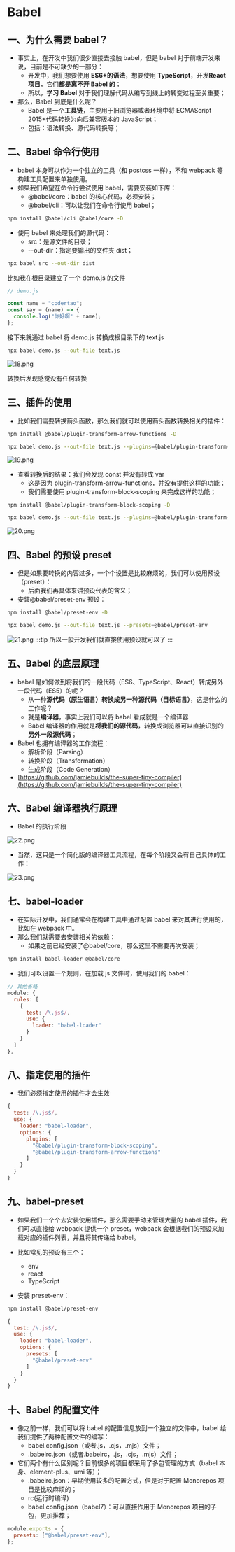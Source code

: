 # Babel
## 一、为什么需要 babel？

- 事实上，在开发中我们很少直接去接触 babel，但是 babel 对于前端开发来说，目前是不可缺少的一部分：
  - 开发中，我们想要使用 **ES6+的语法**，想要使用 **TypeScript**，开发**React 项目**，它们**都是离不开 Babel 的**；
  - 所以，**学习 Babel** 对于我们理解代码从编写到线上的转变过程至关重要；
- 那么，Babel 到底是什么呢？
  - Babel 是一个**工具链**，主要用于旧浏览器或者环境中将 ECMAScript 2015+代码转换为向后兼容版本的
    JavaScript；
  - 包括：语法转换、源代码转换等；

## 二、Babel 命令行使用

- babel 本身可以作为一个独立的工具（和 postcss 一样），不和 webpack 等构建工具配置来单独使用。
- 如果我们希望在命令行尝试使用 babel，需要安装如下库：
  - @babel/core：babel 的核心代码，必须安装；
  - @babel/cli：可以让我们在命令行使用 babel；

```sh
npm install @babel/cli @babel/core -D
```

- 使用 babel 来处理我们的源代码：
  - src：是源文件的目录；
  - --out-dir：指定要输出的文件夹 dist；

```sh
npx babel src --out-dir dist
```

比如我在根目录建立了一个 demo.js 的文件

```js
// demo.js

const name = "codertao";
const say = (name) => {
  console.log("你好啊" + name);
};
```

接下来就通过 babel 将 demo.js 转换成根目录下的 text.js

```sh
npx babel demo.js --out-file text.js
```

![18.png](https://img14.360buyimg.com/ddimg/jfs/t1/178426/13/18726/53371/61122e91E6f28a743/58e01f887713d12f.png)

转换后发现感觉没有任何转换

## 三、插件的使用

- 比如我们需要转换箭头函数，那么我们就可以使用箭头函数转换相关的插件：

```sh
npm install @babel/plugin-transform-arrow-functions -D
```

```sh
npx babel demo.js --out-file text.js --plugins=@babel/plugin-transform-arrow-functions
```

![19.png](https://img14.360buyimg.com/ddimg/jfs/t1/185403/40/18319/53443/61122e95E699f70e1/44f842c2660115cc.png)
- 查看转换后的结果：我们会发现 const 并没有转成 var
  - 这是因为 plugin-transform-arrow-functions，并没有提供这样的功能；
  - 我们需要使用 plugin-transform-block-scoping 来完成这样的功能；

```sh
npm install @babel/plugin-transform-block-scoping -D
```

```sh
npx babel demo.js --out-file text.js --plugins=@babel/plugin-transform-block-scoping,@babel/plugin-transform-arrow-functions
```

![20.png](https://img13.360buyimg.com/ddimg/jfs/t1/176942/34/18661/52656/61122e93Ed1a77595/0a17a6ce4ae0d614.png)
## 四、Babel 的预设 preset

- 但是如果要转换的内容过多，一个个设置是比较麻烦的，我们可以使用预设（preset）：
  - 后面我们再具体来讲预设代表的含义；
- 安装@babel/preset-env 预设：

```sh
npm install @babel/preset-env -D
```

```sh
npx babel demo.js --out-file text.js --presets=@babel/preset-env
```

![21.png](https://img12.360buyimg.com/ddimg/jfs/t1/187179/34/17798/55312/61122f82Ebbbd92f0/71db9e353e520c1f.png)
:::tip
所以一般开发我们就直接使用预设就可以了
:::

## 五、Babel 的底层原理

- babel 是如何做到将我们的一段代码（ES6、TypeScript、React）转成另外一段代码（ES5）的呢？
  - 从一种**源代码（原生语言）**转换成**另一种源代码（目标语言）**，这是什么的工作呢？
  - 就是**编译器**，事实上我们可以将 babel 看成就是一个编译器
  - Babel 编译器的作用就是**将我们的源代码**，转换成浏览器可以直接识别的**另外一段源代码**；
- Babel 也拥有编译器的工作流程：
  - 解析阶段（Parsing）
  - 转换阶段（Transformation）
  - 生成阶段（Code Generation）
- [https://github.com/jamiebuilds/the-super-tiny-compiler](https://github.com/jamiebuilds/the-super-tiny-compiler)

## 六、Babel 编译器执行原理

- Babel 的执行阶段

![22.png](https://img13.360buyimg.com/ddimg/jfs/t1/193067/7/17544/82808/61122f81Eac8c8b94/0d066e62136ec52c.png)
- 当然，这只是一个简化版的编译器工具流程，在每个阶段又会有自己具体的工作：

![23.png](https://img12.360buyimg.com/ddimg/jfs/t1/196976/35/2480/359244/61122f82E2c7e34b7/c34fbabf3dbe6b04.png)

## 七、babel-loader

- 在实际开发中，我们通常会在构建工具中通过配置 babel 来对其进行使用的，比如在 webpack 中。
- 那么我们就需要去安装相关的依赖：
  - 如果之前已经安装了@babel/core，那么这里不需要再次安装；

```sh
npm install babel-loader @babel/core
```

- 我们可以设置一个规则，在加载 js 文件时，使用我们的 babel：

```js
// 其他省略
module: {
  rules: [
    {
      test: /\.js$/,
      use: {
        loader: "babel-loader"
      }
    }
  ]
},
```

## 八、指定使用的插件

- 我们必须指定使用的插件才会生效

```js
{
  test: /\.js$/,
  use: {
    loader: "babel-loader",
    options: {
      plugins: [
        "@babel/plugin-transform-block-scoping",
        "@babel/plugin-transform-arrow-functions"
      ]
    }
  }
}
```

## 九、babel-preset

- 如果我们一个个去安装使用插件，那么需要手动来管理大量的 babel 插件，我们可以直接给 webpack 提供一个
  preset，webpack 会根据我们的预设来加载对应的插件列表，并且将其传递给 babel。

- 比如常见的预设有三个：
  - env
  - react
  - TypeScript
- 安装 preset-env：

```sh
npm install @babel/preset-env
```

```js
{
  test: /\.js$/,
  use: {
    loader: "babel-loader",
    options: {
      presets: [
        "@babel/preset-env"
      ]
    }
  }
}
```

## 十、Babel 的配置文件

- 像之前一样，我们可以将 babel 的配置信息放到一个独立的文件中，babel 给我们提供了两种配置文件的编写：
  - babel.config.json（或者.js，.cjs，.mjs）文件；
  - .babelrc.json（或者.babelrc，.js，.cjs，.mjs）文件；
- 它们两个有什么区别呢？目前很多的项目都采用了多包管理的方式（babel 本身、element-plus、umi 等）；
  - .babelrc.json：早期使用较多的配置方式，但是对于配置 Monorepos 项目是比较麻烦的；
  - rc(运行时编译)
  - babel.config.json（babel7）：可以直接作用于 Monorepos 项目的子包，更加推荐；

```js
module.exports = {
  presets: ["@babel/preset-env"],
};
```
